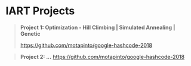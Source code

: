 # IART Projects

> **Project 1: Optimization - Hill Climbing | Simulated Annealing | Genetic**
>
> https://github.com/motapinto/google-hashcode-2018

> **Project 2: ...**
> https://github.com/motapinto/google-hashcode-2018
